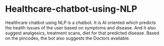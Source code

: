 # Healthcare-chatbot-using-NLP
Healthcare chatbot using NLP is a chatbot. It is AI oriented which predicts the health issues of the user based on symptoms and disease. And it also suggest analgesics, treatment scans, diet for that predicted disease.
Based on the pincodes, the bot also suggests the Doctors available.
